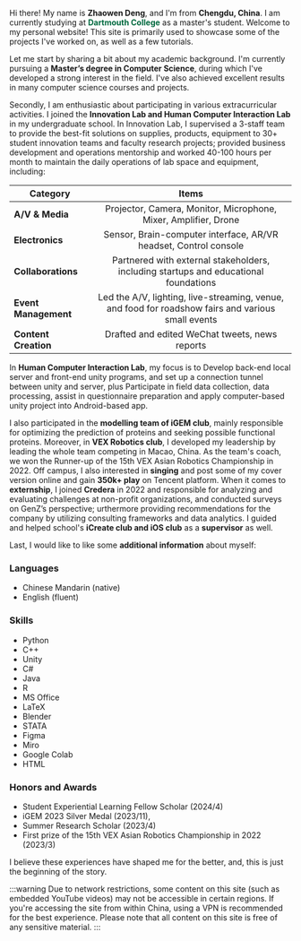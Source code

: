 <!-- change the titles in src/pages/about.astro -->

Hi there! My name is **Zhaowen Deng**, and I'm from **Chengdu, China**. I am currently studying at **<span style="color:#00693e; font-weight:bold">Dartmouth College</span>** as a master's student. Welcome to my personal website! This site is primarily used to showcase some of the projects I've worked on, as well as a few tutorials.

Let me start by sharing a bit about my academic background. I'm currently pursuing a **Master’s degree in Computer Science**, during which I've developed a strong interest in the field. I've also achieved excellent results in many computer science courses and projects.

Secondly, I am enthusiastic about participating in various extracurricular activities. I joined the **Innovation Lab and Human Computer Interaction Lab** in my undergraduate school. In Innovation Lab, I supervised a 3-staff team to provide the best-fit solutions on supplies, products, equipment to 30+ student innovation teams and faculty research projects; provided business development and operations mentorship and worked 40-100 hours per month to maintain the daily operations of lab space and equipment, including:

| **Category**                | **Items**                                             |
|-----------------------------|:-------------------------------------------------------:|
| **A/V & Media**             | Projector, Camera, Monitor, Microphone, Mixer, Amplifier, Drone |
| **Electronics**             | Sensor, Brain-computer interface, AR/VR headset, Control console |
| **Collaborations**          | Partnered with external stakeholders, including startups and educational foundations |
| **Event Management**        | Led the A/V, lighting, live-streaming, venue, and food for roadshow fairs and various small events |
| **Content Creation**        | Drafted and edited WeChat tweets, news reports |

In **Human Computer Interaction Lab**, my focus is to Develop back-end local server and front-end unity programs, and set up a connection tunnel between unity and server, plus Participate in field data collection, data processing, assist in questionnaire preparation and apply computer-based unity project into Android-based app.

I also participated in the **modelling team of iGEM club**, mainly responsible for optimizing the prediction of proteins and seeking possible functional proteins. Moreover, in **VEX Robotics club**, I developed my leadership by leading the whole team competing in Macao, China. As the team's coach, we won the Runner-up of the 15th VEX Asian Robotics Championship in 2022. Off campus, I also interested in **singing** and post some of my cover version online and gain **350k+ play** on Tencent platform. When it comes to **externship**, I joined **Credera** in 2022 and responsible for analyzing and evaluating challenges at non-profit organizations, and conducted surveys on GenZ’s perspective; urthermore providing recommendations for the company by utilizing consulting frameworks and data analytics. I guided and helped school's **iCreate club and iOS club** as a **supervisor** as well.

Last, I would like to like some **additional information** about myself:

### Languages
- Chinese Mandarin (native)
- English (fluent)

### Skills
- Python
- C++
- Unity
- C#
- Java
- R
- MS Office
- LaTeX
- Blender
- STATA
- Figma
- Miro
- Google Colab
- HTML

### Honors and Awards
- Student Experiential Learning Fellow Scholar (2024/4)
- iGEM 2023 Silver Medal (2023/11),
- Summer Research Scholar (2023/4)
- First prize of the 15th VEX Asian Robotics Championship in 2022 (2023/3)


I believe these experiences have shaped me for the better, and, this is just the beginning of the story.

:::warning
Due to network restrictions, some content on this site (such as embedded YouTube videos) may not be accessible in certain regions. If you're accessing the site from within China, using a VPN is recommended for the best experience. Please note that all content on this site is free of any sensitive material.
:::